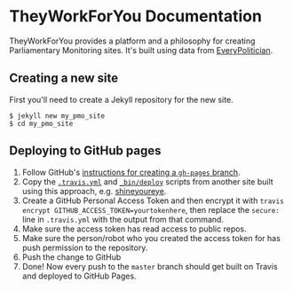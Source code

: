 # TheyWorkForYou Documentation

TheyWorkForYou provides a platform and a philosophy for creating Parliamentary Monitoring sites. It's built using data from [EveryPolitician](http://everypolitician.org/).

## Creating a new site

First you'll need to create a Jekyll repository for the new site.

    $ jekyll new my_pmo_site
    $ cd my_pmo_site

## Deploying to GitHub pages

1. Follow GitHub's [instructions for creating a `gh-pages` branch](https://help.github.com/articles/creating-project-pages-manually/#create-a-gh-pages-branch).
2. Copy the [`.travis.yml`](https://github.com/theyworkforyou/shineyoureye/blob/4bef61e3e8e1275db73a4e5c13037162d6dfd710/.travis.yml) and [`_bin/deploy`](https://github.com/theyworkforyou/shineyoureye/blob/4bef61e3e8e1275db73a4e5c13037162d6dfd710/_bin/deploy) scripts from another site built using this approach, e.g. [shineyoureye](https://github.com/theyworkforyou/shineyoureye).
3. Create a GitHub Personal Access Token and then encrypt it with `travis encrypt GITHUB_ACCESS_TOKEN=yourtokenhere`, then replace the `secure: ` line in `.travis.yml` with the output from that command.
4. Make sure the access token has read access to public repos.
5. Make sure the person/robot who you created the access token for has push permission to the repository.
6. Push the change to GitHub
7. Done! Now every push to the `master` branch should get built on Travis and deployed to GitHub Pages.
